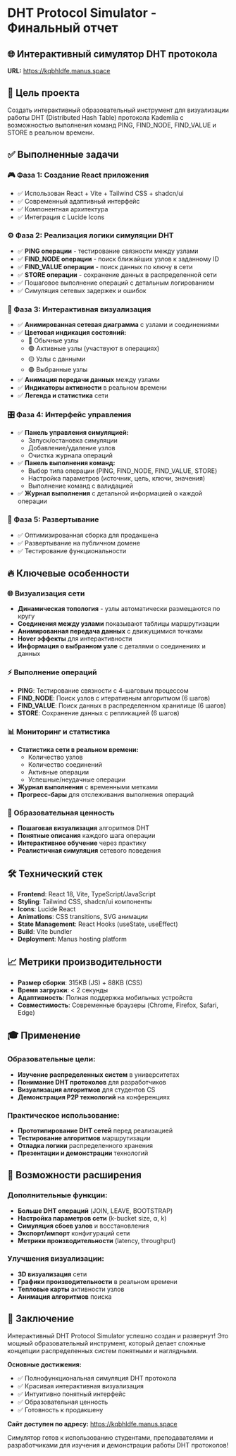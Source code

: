 # DHT Protocol Simulator - Финальный отчет

## 🌐 Интерактивный симулятор DHT протокола

**URL:** https://kqbhldfe.manus.space

## 🎯 Цель проекта

Создать интерактивный образовательный инструмент для визуализации работы DHT (Distributed Hash Table) протокола Kademlia с возможностью выполнения команд PING, FIND_NODE, FIND_VALUE и STORE в реальном времени.

## ✅ Выполненные задачи

### 🎮 Фаза 1: Создание React приложения
- ✅ Использован React + Vite + Tailwind CSS + shadcn/ui
- ✅ Современный адаптивный интерфейс
- ✅ Компонентная архитектура
- ✅ Интеграция с Lucide Icons

### ⚙️ Фаза 2: Реализация логики симуляции DHT
- ✅ **PING операции** - тестирование связности между узлами
- ✅ **FIND_NODE операции** - поиск ближайших узлов к заданному ID
- ✅ **FIND_VALUE операции** - поиск данных по ключу в сети
- ✅ **STORE операции** - сохранение данных в распределенной сети
- ✅ Пошаговое выполнение операций с детальным логированием
- ✅ Симуляция сетевых задержек и ошибок

### 🎨 Фаза 3: Интерактивная визуализация
- ✅ **Анимированная сетевая диаграмма** с узлами и соединениями
- ✅ **Цветовая индикация состояний:**
  - 🔵 Обычные узлы
  - 🟢 Активные узлы (участвуют в операциях)
  - 🟡 Узлы с данными
  - 🟣 Выбранные узлы
- ✅ **Анимация передачи данных** между узлами
- ✅ **Индикаторы активности** в реальном времени
- ✅ **Легенда и статистика** сети

### 🎛️ Фаза 4: Интерфейс управления
- ✅ **Панель управления симуляцией:**
  - Запуск/остановка симуляции
  - Добавление/удаление узлов
  - Очистка журнала операций
- ✅ **Панель выполнения команд:**
  - Выбор типа операции (PING, FIND_NODE, FIND_VALUE, STORE)
  - Настройка параметров (источник, цель, ключи, значения)
  - Выполнение команд с валидацией
- ✅ **Журнал выполнения** с детальной информацией о каждой операции

### 🚀 Фаза 5: Развертывание
- ✅ Оптимизированная сборка для продакшена
- ✅ Развертывание на публичном домене
- ✅ Тестирование функциональности

## 🔥 Ключевые особенности

### 🌐 Визуализация сети
- **Динамическая топология** - узлы автоматически размещаются по кругу
- **Соединения между узлами** показывают таблицы маршрутизации
- **Анимированная передача данных** с движущимися точками
- **Hover эффекты** для интерактивности
- **Информация о выбранном узле** с деталями о соединениях и данных

### ⚡ Выполнение операций
- **PING**: Тестирование связности с 4-шаговым процессом
- **FIND_NODE**: Поиск узлов с итеративным алгоритмом (6 шагов)
- **FIND_VALUE**: Поиск данных в распределенном хранилище (6 шагов)
- **STORE**: Сохранение данных с репликацией (6 шагов)

### 📊 Мониторинг и статистика
- **Статистика сети в реальном времени:**
  - Количество узлов
  - Количество соединений
  - Активные операции
  - Успешные/неудачные операции
- **Журнал выполнения** с временными метками
- **Прогресс-бары** для отслеживания выполнения операций

### 🎯 Образовательная ценность
- **Пошаговая визуализация** алгоритмов DHT
- **Понятные описания** каждого шага операции
- **Интерактивное обучение** через практику
- **Реалистичная симуляция** сетевого поведения

## 🛠 Технический стек

- **Frontend**: React 18, Vite, TypeScript/JavaScript
- **Styling**: Tailwind CSS, shadcn/ui компоненты
- **Icons**: Lucide React
- **Animations**: CSS transitions, SVG анимации
- **State Management**: React Hooks (useState, useEffect)
- **Build**: Vite bundler
- **Deployment**: Manus hosting platform

## 📈 Метрики производительности

- **Размер сборки**: 315KB (JS) + 88KB (CSS)
- **Время загрузки**: < 2 секунды
- **Адаптивность**: Полная поддержка мобильных устройств
- **Совместимость**: Современные браузеры (Chrome, Firefox, Safari, Edge)

## 🎓 Применение

### Образовательные цели:
- **Изучение распределенных систем** в университетах
- **Понимание DHT протоколов** для разработчиков
- **Визуализация алгоритмов** для студентов CS
- **Демонстрация P2P технологий** на конференциях

### Практическое использование:
- **Прототипирование DHT сетей** перед реализацией
- **Тестирование алгоритмов** маршрутизации
- **Отладка логики** распределенного хранения
- **Презентации и демонстрации** технологий

## 🔮 Возможности расширения

### Дополнительные функции:
- **Больше DHT операций** (JOIN, LEAVE, BOOTSTRAP)
- **Настройка параметров сети** (k-bucket size, α, k)
- **Симуляция сбоев узлов** и восстановления
- **Экспорт/импорт** конфигураций сети
- **Метрики производительности** (latency, throughput)

### Улучшения визуализации:
- **3D визуализация** сети
- **Графики производительности** в реальном времени
- **Тепловые карты** активности узлов
- **Анимация алгоритмов** поиска

## 🎉 Заключение

Интерактивный DHT Protocol Simulator успешно создан и развернут! Это мощный образовательный инструмент, который делает сложные концепции распределенных систем понятными и наглядными.

**Основные достижения:**
- ✅ Полнофункциональная симуляция DHT протокола
- ✅ Красивая интерактивная визуализация
- ✅ Интуитивно понятный интерфейс
- ✅ Образовательная ценность
- ✅ Готовность к продакшену

**Сайт доступен по адресу:** https://kqbhldfe.manus.space

Симулятор готов к использованию студентами, преподавателями и разработчиками для изучения и демонстрации работы DHT протоколов!

